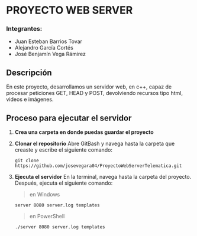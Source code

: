  # PROYECTO WEB SERVER 
### Integrantes: 
- Juan Esteban Barrios Tovar
- Alejandro García Cortés
- José Benjamín Vega Rámirez

## Descripción
En este proyecto, desarrollamos un servidor web, en c++, capaz de procesar peticiones GET, HEAD y POST, devolviendo recursos tipo html, videos e imágenes.

## Proceso para ejecutar el servidor
1) **Crea una carpeta en donde puedas guardar el proyecto**
   
2) **Clonar el repositorio**
Abre GitBash y navega hasta la carpeta que creaste y escribe el siguiente comando:
   ```
   git clone https://github.com/josevegara04/ProyectoWebServerTelematica.git
   ```

3) **Ejecuta el servidor**
   En la terminal, navega hasta la carpeta del proyecto. Después, ejecuta el siguiente comando:
   > en Windows
   ```
   server 8080 server.log templates
   ```
   > en PowerShell
   ```
   ./server 8080 server.log templates
   ```
